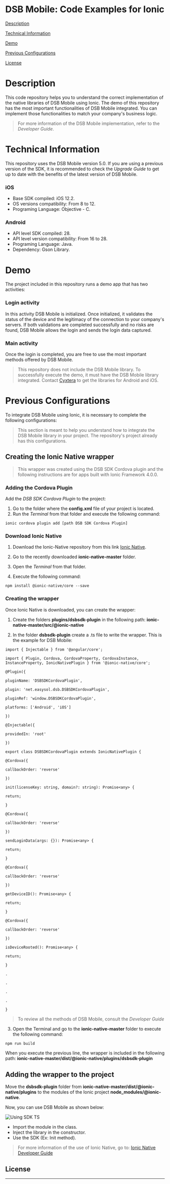 # DSB Mobile: Code Examples for Ionic

[Description](#desc)

[Technical Information](#tech-desc)

[Demo](#demo)

[Previous Configurations](#considerations)

[License](#license)
<a name="desc"></a>


# Description

This code repository helps you to understand the correct implementation of the native libraries of DSB Mobile using Ionic. The demo of this repository has the most important functionalities of DSB Mobile integrated. You can implement those functionalities to match your company's business logic.

>For more information of the DSB Mobile implementation, refer to the *Developer Guide*.

<a name="tech-desc"></a>
# Technical Information

This repository uses the DSB Mobile version 5.0. If you are using a previous version of the SDK, it is recommended to check the *Upgrade Guide* to get up to date with the benefits of the latest version of DSB Mobile.

### iOS

- Base SDK compiled: iOS 12.2.
- OS versions compatibility: From 8 to 12.
- Programing Language: Objective - C.

### Android

- API level SDK compiled: 28.
- API level version compatibility: From 16 to 28.
- Programing Language: Java.
- Dependency: Gson Library.

<a name="demo"></a>
# Demo
The project included in this repository runs a demo app that has two activities:

### Login activity
In this activity DSB Mobile is initialized. Once initialized, it validates the status of the device and the legitimacy of the connection to your company's servers. If both validations are completed successfully and no risks are found, DSB Mobile allows the login and sends the login data captured.

### Main activity
Once the login is completed, you are free to use the most important methods offered by DSB Mobile.

>This repository does not include the DSB Mobile library. To successfully execute the demo, it must have the DSB Mobile library integrated. Contact [Cyxtera][cyxtera] to get the libraries for Android and iOS.

<a name="considerations"></a>

# Previous Configurations

To  integrate DSB Mobile using Ionic, it is necessary to complete the following configurations:

>This section is meant to help you understand how to integrate the DSB Mobile library in your project. The repository's project already has this configurations.

## Creating the Ionic Native wrapper

>This wrapper was created using the DSB SDK Cordova plugin and the following instructions are for apps built with Ionic Framework 4.0.0.

### Adding the Cordova Plugin

Add the *DSB SDK Cordova Plugin* to the project:

1. Go to the folder where the **config.xml** file of your project is located.
2. Run the *Terminal* from that folder and execute the following command:

```
ionic cordova plugin add [path DSB SDK Cordova Plugin]
```

### Download Ionic Native

1. Download the Ionic-Native repository  from this link [Ionic Native][ionic_native_repo].

2. Go to the recently downloaded **ionic-native-master** folder.

3. Open the *Terminal* from that folder.

4. Execute the following command:

```
npm install @ionic-native/core --save
```

### Creating the wrapper

Once Ionic Native is downloaded, you can create the wrapper:

1. Create the folders **plugins/dsbsdk-plugin** in the following path: **ionic-native-master/src/@ionic-native**

2. In the folder **dsbsdk-plugin** create a .ts file to write the wrapper. This is the example for DSB Mobile:

```
import { Injectable } from '@angular/core';

import { Plugin, Cordova, CordovaProperty, CordovaInstance, InstanceProperty, IonicNativePlugin } from '@ionic-native/core';

@Plugin({

pluginName: 'DSBSDKCordovaPlugin',

plugin: 'net.easysol.dsb.DSBSDKCordovaPlugin',

pluginRef: 'window.DSBSDKCordovaPlugin',

platforms: ['Android', 'iOS']

})

@Injectable({

providedIn: 'root'

})

export class DSBSDKCordovaPlugin extends IonicNativePlugin {

@Cordova({

callbackOrder: 'reverse'

})

init(licenseKey: string, domain?: string): Promise<any> {

return;

}

@Cordova({

callbackOrder: 'reverse'

})

sendLoginData(args: {}): Promise<any> {

return;

}

@Cordova({

callbackOrder: 'reverse'

})

getDeviceID(): Promise<any> {

return;

}

@Cordova({

callbackOrder: 'reverse'

})

isDeviceRooted(): Promise<any> {

return;

}

.

.

.

.

}
```

> To review all the methods of DSB Mobile, consult the *Developer Guide*

3. Open the Terminal and go to the **ionic-native-master** folder to execute the following command:

```sh
npm run build
```

When you execute the previous line, the wrapper is included in the following path: **ionic-native-master/dist/@ionic-native/plugins/dsbsdk-plugin**

## Adding the wrapper to the project

Move the **dsbsdk-plugin** folder from **ionic-native-master/dist/@ionic-native/plugins** to the modules of the Ionic project **node_modules/@ionic-native**.

Now, you can use DSB Mobile as shown below:

![Using SDK TS](img/usingSDK.png)

- Import the module in the class.
- Inject the library in the constructor.
- Use the SDK (Ex: Init method).

> For more information of the use of Ionic Native, go to:
> [Ionic Native Developer Guide][ionic_native_dev]

<a name="license"></a>

## License

----

[//]: #

[cyxtera]: <https://www.cyxtera.com>

[ionic_native_repo]: <https://github.com/ionic-team/ionic-native>

[ionic_native_dev]: <https://github.com/ionic-team/ionic-native/blob/master/DEVELOPER.md>
